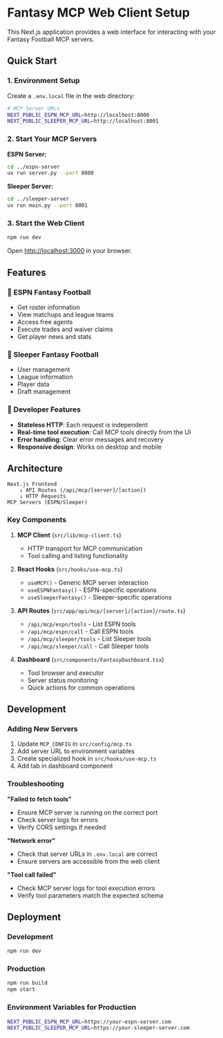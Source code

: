 # Fantasy MCP Web Client Setup

This Next.js application provides a web interface for interacting with your Fantasy Football MCP servers.

## Quick Start

### 1. Environment Setup

Create a `.env.local` file in the web directory:

```bash
# MCP Server URLs
NEXT_PUBLIC_ESPN_MCP_URL=http://localhost:8000
NEXT_PUBLIC_SLEEPER_MCP_URL=http://localhost:8001
```

### 2. Start Your MCP Servers

**ESPN Server:**
```bash
cd ../espn-server
uv run server.py --port 8000
```

**Sleeper Server:**
```bash
cd ../sleeper-server
uv run main.py --port 8001
```

### 3. Start the Web Client

```bash
npm run dev
```

Open [http://localhost:3000](http://localhost:3000) in your browser.

## Features

### 🏈 ESPN Fantasy Football
- Get roster information
- View matchups and league teams
- Access free agents
- Execute trades and waiver claims
- Get player news and stats

### 🏈 Sleeper Fantasy Football
- User management
- League information
- Player data
- Draft management

### 🔧 Developer Features
- **Stateless HTTP**: Each request is independent
- **Real-time tool execution**: Call MCP tools directly from the UI
- **Error handling**: Clear error messages and recovery
- **Responsive design**: Works on desktop and mobile

## Architecture

```
Next.js Frontend
    ↓ API Routes (/api/mcp/[server]/[action])
    ↓ HTTP Requests
MCP Servers (ESPN/Sleeper)
```

### Key Components

1. **MCP Client** (`src/lib/mcp-client.ts`)
   - HTTP transport for MCP communication
   - Tool calling and listing functionality

2. **React Hooks** (`src/hooks/use-mcp.ts`)
   - `useMCP()` - Generic MCP server interaction
   - `useESPNFantasy()` - ESPN-specific operations
   - `useSleeperFantasy()` - Sleeper-specific operations

3. **API Routes** (`src/app/api/mcp/[server]/[action]/route.ts`)
   - `/api/mcp/espn/tools` - List ESPN tools
   - `/api/mcp/espn/call` - Call ESPN tools
   - `/api/mcp/sleeper/tools` - List Sleeper tools
   - `/api/mcp/sleeper/call` - Call Sleeper tools

4. **Dashboard** (`src/components/FantasyDashboard.tsx`)
   - Tool browser and executor
   - Server status monitoring
   - Quick actions for common operations

## Development

### Adding New Servers

1. Update `MCP_CONFIG` in `src/config/mcp.ts`
2. Add server URL to environment variables
3. Create specialized hook in `src/hooks/use-mcp.ts`
4. Add tab in dashboard component

### Troubleshooting

**"Failed to fetch tools"**
- Ensure MCP server is running on the correct port
- Check server logs for errors
- Verify CORS settings if needed

**"Network error"**
- Check that server URLs in `.env.local` are correct
- Ensure servers are accessible from the web client

**"Tool call failed"**
- Check MCP server logs for tool execution errors
- Verify tool parameters match the expected schema

## Deployment

### Development
```bash
npm run dev
```

### Production
```bash
npm run build
npm start
```

### Environment Variables for Production
```bash
NEXT_PUBLIC_ESPN_MCP_URL=https://your-espn-server.com
NEXT_PUBLIC_SLEEPER_MCP_URL=https://your-sleeper-server.com
```
